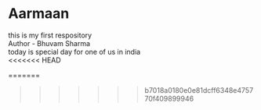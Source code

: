 # Aarmaan
this is my first respository <br>
Author - Bhuvam Sharma <br>
today is special day for one of us in india <br>
<<<<<<< HEAD

=======
>>>>>>> b7018a0180e0e81dcff6348e475770f409899946
